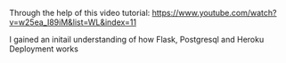 Through the help of this video tutorial: https://www.youtube.com/watch?v=w25ea_I89iM&list=WL&index=11

I gained an initail understanding of how Flask, Postgresql and Heroku Deployment works
